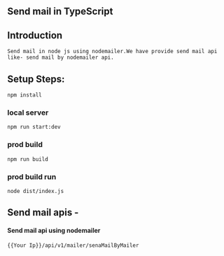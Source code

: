 ## Send mail in TypeScript

## Introduction
    Send mail in node js using nodemailer.We have provide send mail api like- send mail by nodemailer api.

## Setup Steps:
`npm install`
### local server
`npm run start:dev`
### prod build
`npm run build`
### prod build run
`node dist/index.js`

## Send mail apis - 
  #### Send mail api using nodemailer
  `{{Your Ip}}/api/v1/mailer/senaMailByMailer`

